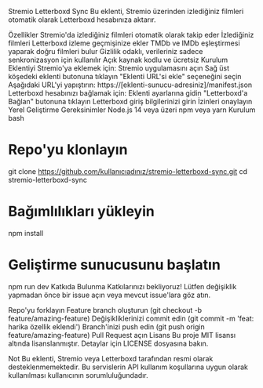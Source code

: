 Stremio Letterboxd Sync
Bu eklenti, Stremio üzerinden izlediğiniz filmleri otomatik olarak Letterboxd hesabınıza aktarır.

Özellikler
Stremio'da izlediğiniz filmleri otomatik olarak takip eder
İzlediğiniz filmleri Letterboxd izleme geçmişinize ekler
TMDb ve IMDb eşleştirmesi yaparak doğru filmleri bulur
Gizlilik odaklı, verileriniz sadece senkronizasyon için kullanılır
Açık kaynak kodlu ve ücretsiz
Kurulum
Eklentiyi Stremio'ya eklemek için:
Stremio uygulamasını açın
Sağ üst köşedeki eklenti butonuna tıklayın
"Eklenti URL'si ekle" seçeneğini seçin
Aşağıdaki URL'yi yapıştırın:
https://[eklenti-sunucu-adresiniz]/manifest.json
Letterboxd hesabınızı bağlamak için:
Eklenti ayarlarına gidin
"Letterboxd'a Bağlan" butonuna tıklayın
Letterboxd giriş bilgilerinizi girin
İzinleri onaylayın
Yerel Geliştirme
Gereksinimler
Node.js 14 veya üzeri
npm veya yarn
Kurulum
bash
# Repo'yu klonlayın
git clone https://github.com/kullanıcıadınız/stremio-letterboxd-sync.git
cd stremio-letterboxd-sync

# Bağımlılıkları yükleyin
npm install

# Geliştirme sunucusunu başlatın
npm run dev
Katkıda Bulunma
Katkılarınızı bekliyoruz! Lütfen değişiklik yapmadan önce bir issue açın veya mevcut issue'lara göz atın.

Repo'yu forklayın
Feature branch oluşturun (git checkout -b feature/amazing-feature)
Değişikliklerinizi commit edin (git commit -m 'feat: harika özellik eklendi')
Branch'inizi push edin (git push origin feature/amazing-feature)
Pull Request açın
Lisans
Bu proje MIT lisansı altında lisanslanmıştır. Detaylar için LICENSE dosyasına bakın.

Not
Bu eklenti, Stremio veya Letterboxd tarafından resmi olarak desteklenmemektedir. Bu servislerin API kullanım koşullarına uygun olarak kullanılması kullanıcının sorumluluğundadır.

